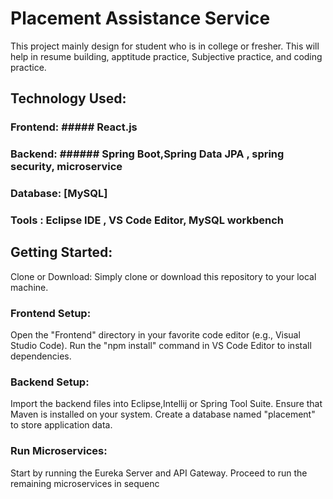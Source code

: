 # Placement Assistance Service
This project mainly design for student who is in college or fresher. 
This will help in resume building, apptitude practice, Subjective practice, and coding practice.

## Technology Used:
### Frontend: ##### React.js
### Backend: ###### Spring Boot,Spring Data JPA , spring security, microservice
### Database: [MySQL]
### Tools : Eclipse IDE , VS Code Editor, MySQL workbench 


## Getting Started:
Clone or Download: Simply clone or download this repository to your local machine.
### Frontend Setup:
Open the "Frontend" directory in your favorite code editor (e.g., Visual Studio Code).
Run the "npm install" command in VS Code Editor to install dependencies.
### Backend Setup:
Import the backend files into Eclipse,Intellij or Spring Tool Suite.
Ensure that Maven is installed on your system.
Create a database named "placement" to store application data.
### Run Microservices:
Start by running the Eureka Server and API Gateway.
Proceed to run the remaining microservices in sequenc
